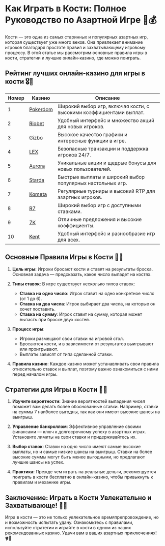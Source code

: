 # Как Играть в Кости: Полное Руководство по Азартной Игре 🎲💰

Кости — это одна из самых старинных и популярных азартных игр, которая существует уже много веков. Она привлекает внимание игроков благодаря простоте правил и захватывающему игровому процессу. В этой статье мы рассмотрим основные правила игры в кости, стратегии и лучшие онлайн-казино, где можно поиграть.

## Рейтинг лучших онлайн-казино для игры в кости 🎖️🌟

| Номер | Казино | Описание |
|-------|--------|----------|
| 1 | [Pokerdom](https://brandplay.link/4k77v2yx) | Широкий выбор игр, включая кости, с высокими коэффициентами выплат. |
| 2 | [Riobet](https://brandplay.link/7xBLTPyj) | Удобный интерфейс и множество акций для новых игроков. |
| 3 | [Gizbo](https://brandplay.link/bprXw4YV) | Высокое качество графики и интересные функции в игре. |
| 4 | [LEX](https://brandplay.link/zW4hdDFV) | Безопасные транзакции и поддержка игроков 24/7. |
| 5 | [Aurora](https://10trafic-stat2.com/click/668546556bcc6313411604bd/6766/13032/subaccount) | Уникальные акции и щедрые бонусы для новых пользователей. |
| 6 | [Starda](https://brandplay.link/fB7xwRFL) | Быстрые выплаты и широкий выбор популярных настольных игр. |
| 7 | [Kometa](https://brandplay.link/8ZymQJV8) | Регулярные турниры и высокий RTP для азартных игроков. |
| 8 | [R7](https://brandplay.link/bMd3Yjsw) | Широкий выбор игр с доступными ставками. |
| 9 | [7K](https://brandplay.link/BvQyFShp) | Отличные предложения и высокие коэффициенты. |
| 10 | [Kent](https://brandplay.link/Fv2WP3js) | Удобный интерфейс и разнообразие игр для всех. |

## Основные Правила Игры в Кости 🎲📜

1. **Цель игры**: Игроки бросают кости и ставят на результаты броска. Основная задача — предсказать, какое число выпадет на костях.

2. **Типы ставок**: В игре существует несколько типов ставок:
   - **Ставка на одно число**: Игрок ставит на одно конкретное число (от 1 до 6).
   - **Ставка на два числа**: Игрок выбирает два числа, на которые он хочет поставить.
   - **Ставка на сумму**: Игрок ставит на сумму, которая может выпасть при броске двух костей.

3. **Процесс игры**:
   - Игроки размещают свои ставки на игровой стол.
   - Бросаются кости, и в зависимости от результатов выигрывают или проигрывают.
   - Выплаты зависят от типа сделанной ставки.

4. **Правила казино**: Каждое казино может устанавливать свои правила относительно ставок и выплат, поэтому важно ознакомиться с ними перед началом игры.

## Стратегии для Игры в Кости 🧠🎯

1. **Изучите вероятности**: Знание вероятностей выпадения чисел поможет вам делать более обоснованные ставки. Например, ставки на суммы 7 наиболее выгодны, так как они имеют высокие шансы на выигрыш.

2. **Управление банкроллом**: Эффективное управление своими финансами — ключ к долгосрочному успеху в азартных играх. Установите лимиты на свои ставки и придерживайтесь их.

3. **Выбор ставок**: Ставки на одно число имеют самые высокие выплаты, но и самые низкие шансы на выигрыш. Ставки на более высокие суммы могут быть менее выгодными, но предлагают лучшие шансы на успех.

4. **Практика**: Прежде чем играть на реальные деньги, рекомендуется поиграть в кости бесплатно в онлайн-казино, чтобы привыкнуть к правилам и механике игры.

## Заключение: Играть в Кости Увлекательно и Захватывающе! 🌟🎉

Игра в кости — это не только увлекательное времяпрепровождение, но и возможность испытать удачу. Ознакомьтесь с правилами, используйте стратегии и играйте в кости в одном из наших рекомендованных казино. Удачи вам в ваших азартных приключениях! 🍀🎲
